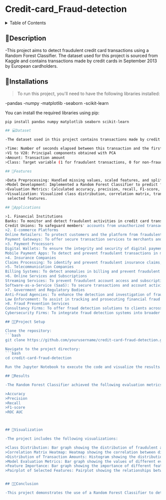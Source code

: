 # Credit-card_Fraud-detection

<details>
<summary>Table of Contents</summary>

- [Description](#description)
- [Installations](#installations)
- [Dataset](#data-set)
- [Features](#features)
- [Applications](#applications)
- [Project setup](#project-setup)
- [Results](#results)
- [Visualization](#visualization)
- [Conclusion](#conclusion)

</details>

## 📝Description

-This project aims to detect fraudulent credit card transactions using a Random Forest Classifier. The dataset used for this project is sourced from Kaggle and contains transactions made by credit cards in September 2013 by European cardholders.

## 🔗Installations

>To run this project, you'll need to have the following libraries installed:

-pandas
-numpy
-matplotlib
-seaborn
-scikit-learn

You can install the required libraries using pip:

```bash
pip install pandas numpy matplotlib seaborn scikit-learn

## 💻Dataset

-The dataset used in this project contains transactions made by credit cards in September 2013 by European cardholders. It includes only numerical input variables which are the result of a PCA transformation. Due to confidentiality issues, the original features are not provided.

>Time: Number of seconds elapsed between this transaction and the first transaction in the dataset
>V1 to V28: Principal components obtained with PCA
>Amount: Transaction amount
>Class: Target variable (1 for fraudulent transactions, 0 for non-fraudulent transactions)

## 🤖Features

>Data Preprocessing: Handled missing values, scaled features, and split the data into training and testing sets.
>Model Development: Implemented a Random Forest Classifier to predict fraudulent transactions.
>Evaluation Metrics: Calculated accuracy, precision, recall, F1-score, and ROC AUC to evaluate model performance.
>Visualization: Visualized class distribution, correlation matrix, transaction amount distribution, model evaluation metrics, feature importance, and pairplot of 
 selected features.

## 💸Applications

>1. Financial Institutions
Banks: To monitor and detect fraudulent activities in credit card transactions, preventing financial losses.
Credit Unions: To safeguard members' accounts from unauthorized transactions.
>2. E-commerce Platforms
Online Retailers: To protect customers and the platform from fraudulent purchases, chargebacks, and associated fees.
Payment Gateways: To offer secure transaction services to merchants and reduce fraud-related disputes.
>3. Payment Processors
Digital Wallets: To ensure the integrity and security of digital payment transactions.
Mobile Payment Apps: To detect and prevent fraudulent transactions in mobile-based payment systems.
>4. Insurance Companies
Claims Processing: To identify and prevent fraudulent insurance claims, reducing the financial burden on insurance providers.
>5. Telecommunication Companies
Billing Systems: To detect anomalies in billing and prevent fraudulent usage of telecom services.
>6. Online Services and Subscriptions
Streaming Services: To prevent fraudulent account access and subscription misuse.
Software-as-a-Service (SaaS): To secure transactions and account activities on subscription-based platforms.
>7. Government and Regulatory Bodies
Anti-Fraud Agencies: To enhance the detection and investigation of fraudulent financial activities.
Law Enforcement: To assist in tracking and prosecuting financial fraud cases.
>8. Fraud Prevention Services
Consultancy Firms: To offer fraud detection solutions to clients across different industries.
Cybersecurity Firms: To integrate fraud detection systems into broader security solutions for protecting financial data.

## 👨‍💻Project Setup

Clone the repository:
```bash
git clone https://github.com/yourusername/credit-card-fraud-detection.git

Navigate to the project directory:
```bash
cd credit-card-fraud-detection

Run the Jupyter Notebook to execute the code and visualize the results.

## 🔮Results

-The Random Forest Classifier achieved the following evaluation metrics:

>Accuracy
>Precision
>Recall
>F1-score
>ROC AUC



## 📱Visualization

-The project includes the following visualizations:

>Class Distribution: Bar graph showing the distribution of fraudulent and non-fraudulent transactions.
>Correlation Matrix Heatmap: Heatmap showing the correlation between different features.
>Distribution of Transaction Amounts: Histogram showing the distribution of transaction amounts.
>Model Evaluation Metrics: Bar graph showing the values of different evaluation metrics.
>Feature Importance: Bar graph showing the importance of different features in the Random Forest model.
>Pairplot of Selected Features: Pairplot showing the relationships between selected features.


## 👨‍🏫Conclusion

-This project demonstrates the use of a Random Forest Classifier to detect fraudulent credit card transactions. The model is evaluated using various metrics and visualizations, providing a comprehensive analysis of its performance.




